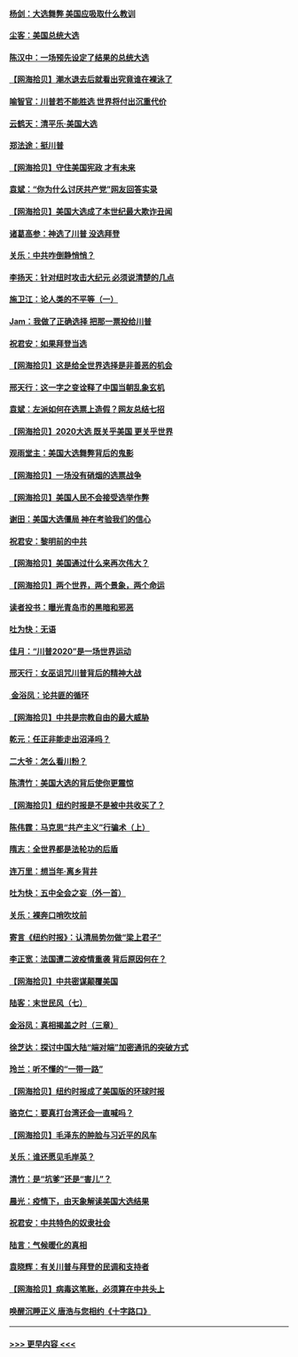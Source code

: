 #### [杨剑：大选舞弊 美国应吸取什么教训](../pages/nsc993/n12543937.md?t=11130051) 
#### [尘客：美国总统大选](../pages/nsc993/n12543828.md?t=11130051) 
#### [陈汉中：一场预先设定了结果的总统大选](../pages/nsc993/n12543564.md?t=11130051) 
#### [【网海拾贝】潮水退去后就看出究竟谁在裸泳了](../pages/nsc993/n12543321.md?t=11130051) 
#### [喻智官：川普若不能胜选 世界将付出沉重代价](../pages/nsc993/n12541352.md?t=11130051) 
#### [云鹤天：清平乐‧美国大选](../pages/nsc993/n12540916.md?t=11130051) 
#### [郑法途：挺川普](../pages/nsc993/n12540898.md?t=11130051) 
#### [【网海拾贝】守住美国宪政 才有未来](../pages/nsc993/n12540423.md?t=11130051) 
#### [袁斌：“你为什么讨厌共产党”网友回答实录](../pages/nsc993/n12540208.md?t=11130051) 
#### [【网海拾贝】美国大选成了本世纪最大欺诈丑闻](../pages/nsc993/n12538029.md?t=11130051) 
#### [诸葛高参：神选了川普 没选拜登](../pages/nsc993/n12537664.md?t=11130051) 
#### [关乐：中共咋倒静悄悄？](../pages/nsc993/n12537615.md?t=11130051) 
#### [李扬天：针对纽时攻击大纪元 必须说清楚的几点](../pages/nsc993/n12536001.md?t=11130051) 
#### [施卫江：论人类的不平等（一）](../pages/nsc993/n12535700.md?t=11130051) 
#### [Jam：我做了正确选择 把那一票投给川普](../pages/nsc993/n12535743.md?t=11130051) 
#### [祝君安：如果拜登当选](../pages/nsc993/n12535726.md?t=11130051) 
#### [【网海拾贝】这是给全世界选择是非善恶的机会](../pages/nsc993/n12535061.md?t=11130051) 
#### [邢天行：这一字之变诠释了中国当朝乱象玄机](../pages/nsc993/n12533446.md?t=11130051) 
#### [袁斌：左派如何在选票上造假？网友总结七招](../pages/nsc993/n12533180.md?t=11130051) 
#### [【网海拾贝】2020大选 既关乎美国 更关乎世界](../pages/nsc993/n12533161.md?t=11130051) 
#### [观雨堂主：美国大选舞弊背后的鬼影](../pages/nsc993/n12533153.md?t=11130051) 
#### [【网海拾贝】一场没有硝烟的选票战争](../pages/nsc993/n12531883.md?t=11130051) 
#### [【网海拾贝】美国人民不会接受选举作弊](../pages/nsc993/n12528850.md?t=11130051) 
#### [谢田：美国大选僵局 神在考验我们的信心](../pages/nsc993/n12527932.md?t=11130051) 
#### [祝君安：黎明前的中共](../pages/nsc993/n12524071.md?t=11130051) 
#### [【网海拾贝】美国通过什么来再次伟大？](../pages/nsc993/n12523844.md?t=11130051) 
#### [【网海拾贝】两个世界，两个景象，两个命运](../pages/nsc993/n12521419.md?t=11130051) 
#### [读者投书：曝光青岛市的黑暗和邪恶](../pages/nsc993/n12520988.md?t=11130051) 
#### [吐为快：无语](../pages/nsc993/n12518588.md?t=11130051) 
#### [佳月：“川普2020”是一场世界运动](../pages/nsc993/n12518581.md?t=11130051) 
#### [邢天行：女巫诅咒川普背后的精神大战](../pages/nsc993/n12517257.md?t=11130051) 
#### [ 金浴凤：论共匪的循环](../pages/nsc993/n12517133.md?t=11130051) 
#### [【网海拾贝】中共是宗教自由的最大威胁](../pages/nsc993/n12516879.md?t=11130051) 
#### [乾元：任正非能走出沼泽吗？](../pages/nsc993/n12515831.md?t=11130051) 
#### [二大爷：怎么看川粉？](../pages/nsc993/n12515820.md?t=11130051) 
#### [陈清竹：美国大选的背后使你更震惊](../pages/nsc993/n12515589.md?t=11130051) 
#### [【网海拾贝】纽约时报是不是被中共收买了？](../pages/nsc993/n12515122.md?t=11130051) 
#### [陈伟霆：马克思“共产主义”行骗术（上）](../pages/nsc993/n12510217.md?t=11130051) 
#### [隋志：全世界都是法轮功的后盾](../pages/nsc993/n12510636.md?t=11130051) 
#### [连万里：想当年‧离乡背井](../pages/nsc993/n12510623.md?t=11130051) 
#### [吐为快：五中全会之妄（外一首）](../pages/nsc993/n12510470.md?t=11130051) 
#### [关乐：裸奔口哨吹坟前](../pages/nsc993/n12510403.md?t=11130051) 
#### [寄言《纽约时报》：认清局势勿做“梁上君子”](../pages/nsc993/n12510042.md?t=11130051) 
#### [李正宽：法国遭二波疫情重袭 背后原因何在？](../pages/nsc993/n12509971.md?t=11130051) 
#### [【网海拾贝】中共密谋颠覆美国](../pages/nsc993/n12509816.md?t=11130051) 
#### [陆客：末世民风（七）](../pages/nsc993/n12507822.md?t=11130051) 
#### [金浴凤：真相揭盖之时（三章）](../pages/nsc993/n12507804.md?t=11130051) 
#### [徐芝达：探讨中国大陆“端对端”加密通讯的突破方式](../pages/nsc993/n12507682.md?t=11130051) 
#### [玲兰：听不懂的“一带一路”](../pages/nsc993/n12507669.md?t=11130051) 
#### [【网海拾贝】纽约时报成了美国版的环球时报](../pages/nsc993/n12507053.md?t=11130051) 
#### [骆克仁：要真打台湾还会一直喊吗？](../pages/nsc993/n12506843.md?t=11130051) 
#### [【网海拾贝】毛泽东的肿脸与习近平的风车](../pages/nsc993/n12504537.md?t=11130051) 
#### [关乐：谁还愿见毛岸英？](../pages/nsc993/n12503866.md?t=11130051) 
#### [清竹：是“坑爹”还是“害儿”？](../pages/nsc993/n12503034.md?t=11130051) 
#### [晨光：疫情下，由天象解读美国大选结果](../pages/nsc993/n12502536.md?t=11130051) 
#### [祝君安：中共特色的奴隶社会](../pages/nsc993/n12501529.md?t=11130051) 
#### [陆言：气候暖化的真相](../pages/nsc993/n12501183.md?t=11130051) 
#### [袁晓辉：有关川普与拜登的民调和支持者](../pages/nsc993/n12500433.md?t=11130051) 
#### [【网海拾贝】病毒这笔账，必须算在中共头上](../pages/nsc993/n12500320.md?t=11130051) 
#### [唤醒沉睡正义 唐浩与您相约《十字路口》](../pages/nsc993/n12497980.md?t=11130051) 

----
#### [ >>> 更早内容 <<< ](../indexes/nsc993-earlier.md)
